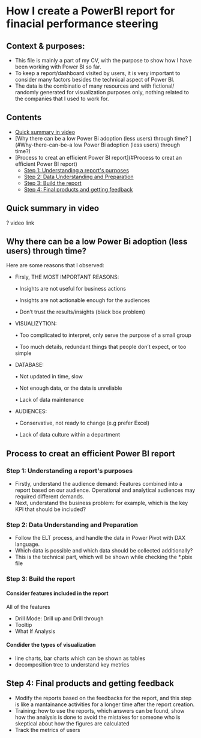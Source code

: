 # How I create a PowerBI report for finacial performance steering

## Context & purposes:
- This file is mainly a part of my CV, with the purpose to show how I have been working with Power BI so far.
- To keep a report/dashboard visited by users, it is very important to consider many factors besides the technical aspect of Power BI.
- The data is the combinatio of many resources and with fictional/ randomly generated for visualization purposes only, nothing related to the companies that I used to work for.
## Contents

  - [Quick summary in video](#Quick-summary-in-video)
  - [Why there can be a low Power Bi adoption (less users) through time? ](#Why-there-can-be-a low Power Bi adoption (less users) through time?)
  - [Process to creat an efficient Power BI report](#Process to creat an efficient Power BI report)
    - [Step 1: Understanding a report's purposes](#Step-1:-Understanding-a-report's-purposes)
    - [Step 2: Data Understanding and Preparation](#Step-2:-Data-Understanding-and-Preparation)
    - [Step 3: Build the report](#Step-3:-Build-the-report)
    - [Step 4: Final products and getting feedback](Step-4:-Final-products-and-getting-feedback)
 
## Quick summary in video

? video link

## Why there can be a low Power Bi adoption (less users) through time? 
Here are some reasons that I observed:
- Firsly, THE MOST IMPORTANT REASONS: 

  • Insights are not useful for  business actions 
  
  • Insights are not actionable enough for the audiences 
  
  • Don’t trust the results/insights (black box problem)
  
- VISUALIZYTION:

  • Too complicated to interpret, only serve the purpose of a small group 
  
  • Too much details, redundant things that people don’t expect, or too simple
  
- DATABASE: 

  • Not updated in time, slow 
  
  • Not enough data, or the data is unreliable 
  
  • Lack of data maintenance
  
- AUDIENCES: 

  • Conservative, not ready to change (e.g prefer Excel) 
  
  • Lack of data culture within a department
  

## Process to creat an efficient Power BI report
### Step 1: Understanding a report's purposes
- Firstly, understand the audience demand: Features combined into a report based on our audience. Operational and analytical audiences may required different demands. 
- Next, understand the business problem: for example, which is the key KPI that should be included? 

### Step 2: Data Understanding and Preparation
- Follow the ELT process, and handle the data in Power Pivot with DAX language.
- Which data is possible and which data should be collected additionally?
- This is the technical part, which will be shown while checking the *.pbix file

### Step 3: Build the report
#### Consider features included in the report
All of the features 
- Drill Mode: Drill up and Drill through 
- Tooltip 
- What If Analysis

#### Condider the types of visualization
- line charts, bar charts which can be shown as tables
- decomposition tree to understand key metrics

## Step 4: Final products and getting feedback
- Modify the reports based on the feedbacks for the report, and this step is like a mantainance activities for a longer time after the report creation.
- Training: how to use the reports, which answers can be found, show how the analysis is done to avoid the mistakes for someone who is skeptical about how the figures are calculated
- Track the metrics of users
